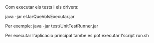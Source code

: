 Com executar els tests i els drivers:

java -jar elJarQueVolsExecutar.jar

Per exemple:
java -jar test/UnitTestRunner.jar

Per executar l'aplicacio principal tambe es pot executar l'script run.sh
